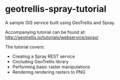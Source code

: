 geotrellis-spray-tutorial
=========================

A sample GIS service built using GeoTrellis and Spray.

Accompanying tutorial can be found at: 
http://geotrellis.io/tutorials/webservice/spray/

The tutorial covers:
- Creating a Spray REST service
- Cncluding GeoTrellis library
- Performing basic raster manipulations
- Rendering rendering rasters to PNG
